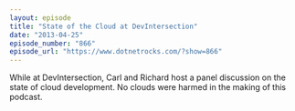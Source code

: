 ```yaml
---
layout: episode
title: "State of the Cloud at DevIntersection"
date: "2013-04-25"
episode_number: "866"
episode_url: "https://www.dotnetrocks.com/?show=866"
---
```


While at DevIntersection, Carl and Richard host a panel discussion on the state of cloud development. No clouds were harmed in the making of this podcast.
